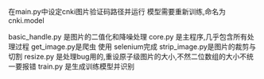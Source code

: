 在main.py中设定cnki图片验证码路径并运行
模型需要重新训练,命名为cnki.model


basic_handle.py 是图片的二值化和降噪处理
core.py 是主程序,几乎包含所有处理过程
get_image.py是爬虫 使用 selenium完成
strip_image.py是图片的裁剪与切割
resize.py 是处理bug用的,重设原子级图片的大小,不然二位数组的大小不统一要报错
train.py 是生成训练模型并识别